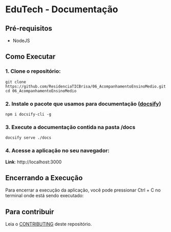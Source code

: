 # EduTech - Documentação

## Pré-requisitos
* NodeJS

## Como Executar

### 1. Clone o repositório:

```
git clone https://github.com/ResidenciaTICBrisa/06_AcompanhamentoEnsinoMedio.git
cd 06_AcompanhamentoEnsinoMedio
```
### 2. Instale o pacote que usamos para documentação ([docsify](https://docsify.js.org/))

```
npm i docsify-cli -g
```

### 3. Execute a documentação contida na pasta /docs
```
docsify serve ./docs
```

### 4. Acesse a aplicação no seu navegador:

**Link**: http://localhost:3000

## Encerrando a Execução

Para encerrar a execução da aplicação, você pode pressionar Ctrl + C no terminal onde está sendo executado:

## Para contribuir

Leia o [CONTRIBUTING](https://github.com/ResidenciaTICBrisa/06_AcompanhamentoEnsinoMedio/blob/docs/CONTRIBUTING.md) deste repositório.
